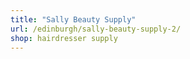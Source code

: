 ```yaml
---
title: "Sally Beauty Supply"
url: /edinburgh/sally-beauty-supply-2/
shop: hairdresser supply
---
```

